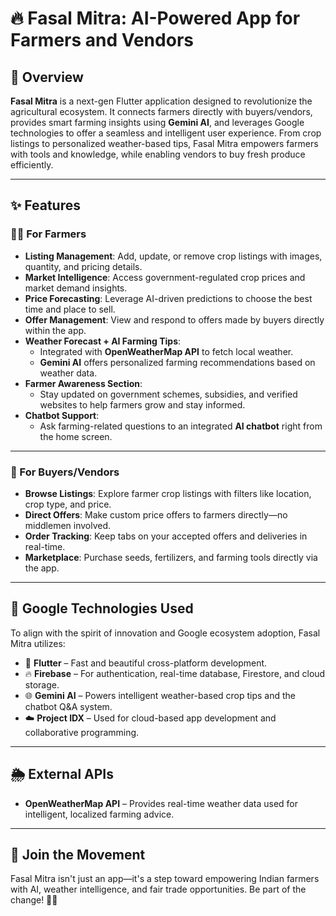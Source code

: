 # 🔥 Fasal Mitra: AI-Powered App for Farmers and Vendors

## 📱 Overview

**Fasal Mitra** is a next-gen Flutter application designed to revolutionize the agricultural ecosystem. It connects farmers directly with buyers/vendors, provides smart farming insights using **Gemini AI**, and leverages Google technologies to offer a seamless and intelligent user experience. From crop listings to personalized weather-based tips, Fasal Mitra empowers farmers with tools and knowledge, while enabling vendors to buy fresh produce efficiently.

---

## ✨ Features

### 👨‍🌾 For Farmers

- **Listing Management**: Add, update, or remove crop listings with images, quantity, and pricing details.
- **Market Intelligence**: Access government-regulated crop prices and market demand insights.
- **Price Forecasting**: Leverage AI-driven predictions to choose the best time and place to sell.
- **Offer Management**: View and respond to offers made by buyers directly within the app.
- **Weather Forecast + AI Farming Tips**: 
  - Integrated with **OpenWeatherMap API** to fetch local weather.
  - **Gemini AI** offers personalized farming recommendations based on weather data.
- **Farmer Awareness Section**: 
  - Stay updated on government schemes, subsidies, and verified websites to help farmers grow and stay informed.
- **Chatbot Support**: 
  - Ask farming-related questions to an integrated **AI chatbot** right from the home screen.

---

### 🛒 For Buyers/Vendors

- **Browse Listings**: Explore farmer crop listings with filters like location, crop type, and price.
- **Direct Offers**: Make custom price offers to farmers directly—no middlemen involved.
- **Order Tracking**: Keep tabs on your accepted offers and deliveries in real-time.
- **Marketplace**: Purchase seeds, fertilizers, and farming tools directly via the app.

---

## 🤖 Google Technologies Used

To align with the spirit of innovation and Google ecosystem adoption, Fasal Mitra utilizes:

- 🧩 **Flutter** – Fast and beautiful cross-platform development.
- 🔥 **Firebase** – For authentication, real-time database, Firestore, and cloud storage.
- 🌐 **Gemini AI** – Powers intelligent weather-based crop tips and the chatbot Q&A system.
- ☁️ **Project IDX** – Used for cloud-based app development and collaborative programming.

---

## 🌦️ External APIs

- **OpenWeatherMap API** – Provides real-time weather data used for intelligent, localized farming advice.

---

## 🚀 Join the Movement

Fasal Mitra isn't just an app—it's a step toward empowering Indian farmers with AI, weather intelligence, and fair trade opportunities. Be part of the change! 🌾🤝

